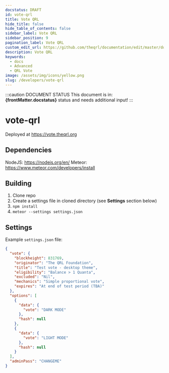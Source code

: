 ```yaml
---
docstatus: DRAFT
id: vote-qrl
title: Vote QRL
hide_title: false
hide_table_of_contents: false
sidebar_label: Vote QRL
sidebar_position: 9
pagination_label: Vote QRL
custom_edit_url: https://github.com/theqrl/documentation/edit/master/docs/basics/what-is-qrl.md
description: Vote QRL
keywords:
  - docs
  - Advanced
  - QRL Vote
image: /assets/img/icons/yellow.png
slug: /developers/vote-qrl
---
```


:::caution DOCUMENT STATUS 
<span>This document is in: <b>{frontMatter.docstatus}</b> status and needs additional input!</span>
:::

# vote-qrl

Deployed at <https://vote.theqrl.org>

## Dependencies

NodeJS: <https://nodejs.org/en/>
Meteor: <https://www.meteor.com/developers/install>

## Building

1. Clone repo
2. Create a settings file in cloned directory (see **Settings** section below)
3. ```npm install```
4. ```meteor --settings settings.json```

## Settings

Example ```settings.json``` file:

```json
{
  "vote": {
    "blockheight": 831769,
    "originator": "The QRL Foundation",
    "title": "Test vote - desktop theme",
    "eligibility": "Balance > 1 Quanta",
    "excluded": "Nil",
    "mechanics": "Simple proportional vote",
    "expires": "At end of test period (TBA)"
  },
  "options": [
    {
      "data": {
        "vote": "DARK MODE"
      },
      "hash": null
    },
    {
      "data": {
        "vote": "LIGHT MODE"
      },
      "hash": null
    }
  ],
  "adminPass": "CHANGEME"
}
```